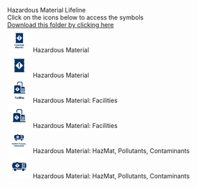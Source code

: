 Hazardous Material Lifeline<br>Click on the icons below to access the symbols<br><a href='https://minhaskamal.github.io/DownGit/#/home?url=https://github.com/NAPSG/DHS-Symbol-Server/tree/main/dhs-symbol/assets/icons/Infrastructure/Hazardous Material Lifeline'>Download this folder by clicking here</a><br><a href='https://github.com/NAPSG/DHS-Symbol-Server/raw/main/dhs-symbol/assets/icons/Lifelines/Hazardous%20Material%20Lifeline/icon-KDA.svg'><img src='icon-KDA.svg' width='55'></a> Hazardous Material<br><a href='https://github.com/NAPSG/DHS-Symbol-Server/raw/main/dhs-symbol/assets/icons/Lifelines/Hazardous%20Material%20Lifeline/icon-KDB.svg'><img src='icon-KDB.svg' width='55'></a> Hazardous Material<br><a href='https://github.com/NAPSG/DHS-Symbol-Server/raw/main/dhs-symbol/assets/icons/Lifelines/Hazardous%20Material%20Lifeline/icon-KDC.svg'><img src='icon-KDC.svg' width='55'></a> Hazardous Material: Facilities<br><a href='https://github.com/NAPSG/DHS-Symbol-Server/raw/main/dhs-symbol/assets/icons/Lifelines/Hazardous%20Material%20Lifeline/icon-KDD.svg'><img src='icon-KDD.svg' width='55'></a> Hazardous Material: Facilities<br><a href='https://github.com/NAPSG/DHS-Symbol-Server/raw/main/dhs-symbol/assets/icons/Lifelines/Hazardous%20Material%20Lifeline/icon-KDE.svg'><img src='icon-KDE.svg' width='55'></a> Hazardous Material: HazMat, Pollutants, Contaminants<br><a href='https://github.com/NAPSG/DHS-Symbol-Server/raw/main/dhs-symbol/assets/icons/Lifelines/Hazardous%20Material%20Lifeline/icon-KDF.svg'><img src='icon-KDF.svg' width='55'></a> Hazardous Material: HazMat, Pollutants, Contaminants<br>